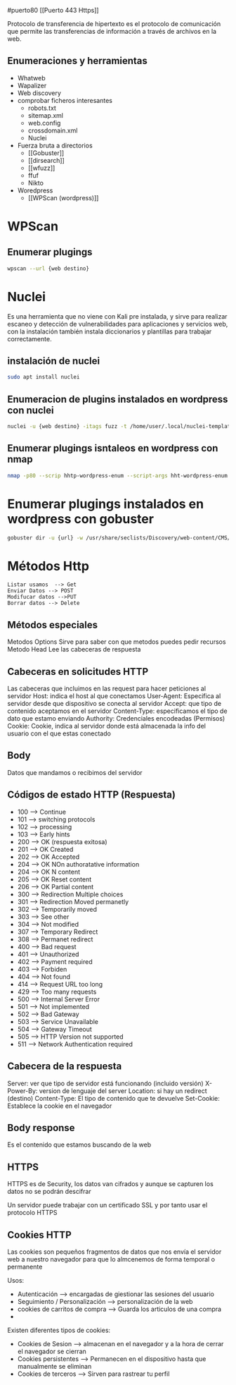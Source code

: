#puerto80
[[Puerto 443 Https]]

Protocolo de transferencia de hipertexto es el protocolo de comunicación que permite las transferencias de información a través de archivos en la web.

## Enumeraciones y herramientas
- Whatweb
- Wapalizer
- Web discovery
- comprobar ficheros interesantes
	- robots.txt
	- sitemap.xml
	- web.config
	- crossdomain.xml
	- Nuclei
- Fuerza bruta a directorios
	- [[Gobuster]]
	- [[dirsearch]]
	-  [[wfuzz]]
	- ffuf
	- Nikto
- Woredpress
	- [[WPScan (wordpress)]]



# WPScan

## Enumerar plugings
```sh fold:"Enumerar plugings de wordpress"
wpscan --url {web destino}
```



# Nuclei

Es una herramienta que no viene con Kali pre instalada, y sirve para realizar escaneo y detección de vulnerabilidades para aplicaciones y servicios web, con la instalación también instala diccionarios y plantillas para trabajar correctamente.

## instalación de nuclei

```sh fold:"instalacion de nuclei"
sudo apt install nuclei
```

## Enumeracion de plugins instalados en wordpress con nuclei

```sh fold:"Enumerar los plugings isntalados  en wordpress"
nuclei -u {web destino} -itags fuzz -t /home/user/.local/nuclei-templates/fuzzing/wordpress-plugings-detect.yaml
```

## Enumerar plugings isntaleos en wordpress con nmap
```sh fold:"Enumerar los plugings isntalados  en wordpress con nmap"
nmap -p80 --scrip hhtp-wordpress-enum --script-args hht-wordpress-enum.rot='{path al wordpress}', search-limit=1000 {dominio/ip}
```

# Enumerar plugings instalados en wordpress con gobuster

```sh fold:"Enumerar los plugings isntalados  en wordpress con nmap"
gobuster dir -u {url} -w /usr/share/seclists/Discovery/web-content/CMS/wp-plugings.fuzz.txt
```


# Métodos Http

	Listar usamos  --> Get
	Enviar Datos --> POST
	Modifucar datos -->PUT
	Borrar datos --> Delete
## Métodos especiales

Metodos Options  Sirve para saber con que metodos puedes pedir recursos
Metodo Head Lee las cabeceras de respuesta


## Cabeceras en solicitudes HTTP

Las cabeceras que incluimos en las request para hacer peticiones al servidor
Host: indica el host al que conectamos
User-Agent: Especifica al servidor desde que dispositivo se conecta al servidor
Accept: que tipo de contenido aceptamos en el servidor
Content-Type: especificamos el tipo de dato que estamo enviando
Authority: Credenciales encodeadas (Permisos)
Cookie: Cookie, indica al servidor donde está almacenada la info del usuario con el que estas conectado

## Body

Datos que mandamos o recibimos del servidor

## Códigos de estado HTTP (Respuesta)

- 100  --> Continue
- 101  --> switching protocols
- 102  --> processing
- 103  --> Early hints
- 200  --> OK (respuesta exitosa)
- 201  --> OK Created
- 202  --> OK Accepted
- 204  --> OK NOn authoratative information
- 204  --> OK N content
- 205  --> OK Reset content
- 206  --> OK Partial content
- 300  --> Redirection Multiple choices
- 301  --> Redirection Moved permanetly
- 302  --> Temporarily moved 
- 303  --> See other
- 304  --> Not modified
- 307  --> Temporary Redirect
- 308  --> Permanet redirect
- 400  --> Bad request
- 401  --> Unauthorized
- 402  --> Payment required
- 403  --> Forbiden
- 404  --> Not found
- 414  --> Request URL too long
- 429  --> Too many requests
- 500  --> Internal Server Error
- 501  -->  Not implemented
- 502  --> Bad Gateway
- 503  --> Service Unavailable
- 504  --> Gateway Timeout
- 505 --> HTTP Version not supported
- 511  --> Network Authentication required

## Cabecera de la respuesta

Server: ver que tipo de servidor está funcionando (incluido versión)
X-Power-By: version de lenguaje del server
Location:  si hay un redirect (destino)
Content-Type: El tipo de contenido que te devuelve
Set-Cookie: Establece la cookie en el navegador

## Body response

Es el contenido que estamos buscando de la web

## HTTPS
HTTPS es de Security, los datos van cifrados y aunque se  capturen los datos no se podrán descifrar

Un servidor puede trabajar con un certificado SSL y por tanto usar el protocolo HTTPS

## Cookies HTTP
Las cookies son pequeños fragmentos de datos que nos envía el servidor web a nuestro navegador para que lo almcenemos de forma temporal o permanente

Usos:
- Autenticación --> encargadas de giestionar las sesiones del usuario 
- Seguimiento / Personalización --> personalización de la web
- cookies de carritos de compra --> Guarda los articulos de una compra
-

Existen diferentes  tipos de cookies:
- Cookies de Sesion --> almacenan en el navegador y a la hora de cerrar el navegador se cierran
- Cookies persistentes --> Permanecen en el dispositivo hasta que manualmente se eliminan
- Cookies de terceros --> Sirven para rastrear tu perfil








